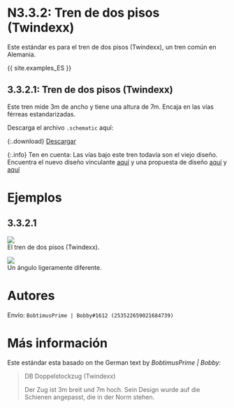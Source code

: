 # N3.3.2: Tren de dos pisos (Twindexx)

Este estándar es para el tren de dos pisos (Twindexx), un tren común en Alemania.

{{ site.examples_ES }}

## 3.3.2.1: Tren de dos pisos (Twindexx)

Este tren mide 3m de ancho y tiene una altura de 7m. Encaja en las vías férreas estandarizadas.

Descarga el archivo `.schematic` aquí:

{:.download}
[Descargar](https://bte-n.github.io/resources/N3/3/2/twindexx.schematic)

{:.info}
Ten en cuenta: Las vías bajo este tren todavía son el viejo diseño. Encuentra el nuevo diseño vinculante [aquí](/EN/N2/2/1) y una propuesta de diseño [aquí](/EN/N2/2/2) y [aquí](/EN/N2/2/3)

# Ejemplos

## 3.3.2.1

![](https://bte-n.github.io/resources/N3/3/2/twindexx.jpg)  
El tren de dos pisos (Twindexx).

![](https://bte-n.github.io/resources/N3/3/2/twindexx_2.jpg)  
Un ángulo ligeramente diferente.

# Autores

Envío: `BobtimusPrime | Bobby#1612 (253522659021684739)`

# Más información

Este estándar esta basado on the German text by _BobtimusPrime | Bobby:_

> DB Doppelstockzug (Twindexx)
>
> Der Zug ist 3m breit und 7m hoch. Sein Design wurde auf die Schienen angepasst, die in der Norm stehen.
